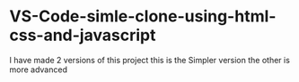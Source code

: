 # VS-Code-simle-clone-using-html-css-and-javascript
I have made 2 versions of this project this is the Simpler version the other is more advanced
